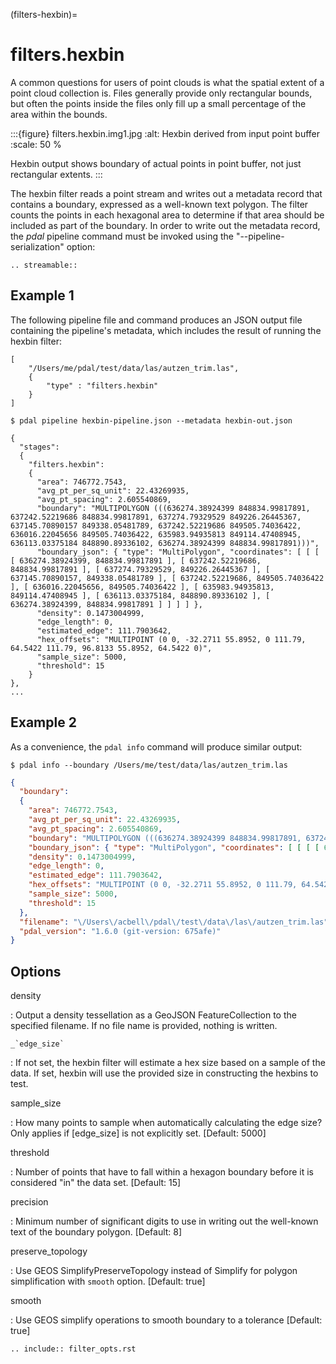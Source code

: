 (filters-hexbin)=

# filters.hexbin

A common questions for users of point clouds is what the spatial extent of a
point cloud collection is. Files generally provide only rectangular bounds, but
often the points inside the files only fill up a small percentage of the area
within the bounds.

:::{figure} filters.hexbin.img1.jpg
:alt: Hexbin derived from input point buffer
:scale: 50 %

Hexbin output shows boundary of actual points in point buffer, not
just rectangular extents.
:::

The hexbin filter reads a point stream and writes out a metadata record that
contains a boundary, expressed as a well-known text polygon. The filter counts
the points in each hexagonal area to determine if that area should be included
as part of the boundary.  In
order to write out the metadata record, the *pdal* pipeline command must be
invoked using the "--pipeline-serialization" option:

```{eval-rst}
.. streamable::
```

## Example 1

The following pipeline file and command produces an JSON output file
containing the pipeline's metadata, which includes the result of running
the hexbin filter:

```
[
    "/Users/me/pdal/test/data/las/autzen_trim.las",
    {
        "type" : "filters.hexbin"
    }
]
```

```
$ pdal pipeline hexbin-pipeline.json --metadata hexbin-out.json
```

```none
{
  "stages":
  {
    "filters.hexbin":
    {
      "area": 746772.7543,
      "avg_pt_per_sq_unit": 22.43269935,
      "avg_pt_spacing": 2.605540869,
      "boundary": "MULTIPOLYGON (((636274.38924399 848834.99817891, 637242.52219686 848834.99817891, 637274.79329529 849226.26445367, 637145.70890157 849338.05481789, 637242.52219686 849505.74036422, 636016.22045656 849505.74036422, 635983.94935813 849114.47408945, 636113.03375184 848890.89336102, 636274.38924399 848834.99817891)))",
      "boundary_json": { "type": "MultiPolygon", "coordinates": [ [ [ [ 636274.38924399, 848834.99817891 ], [ 637242.52219686, 848834.99817891 ], [ 637274.79329529, 849226.26445367 ], [ 637145.70890157, 849338.05481789 ], [ 637242.52219686, 849505.74036422 ], [ 636016.22045656, 849505.74036422 ], [ 635983.94935813, 849114.47408945 ], [ 636113.03375184, 848890.89336102 ], [ 636274.38924399, 848834.99817891 ] ] ] ] },
      "density": 0.1473004999,
      "edge_length": 0,
      "estimated_edge": 111.7903642,
      "hex_offsets": "MULTIPOINT (0 0, -32.2711 55.8952, 0 111.79, 64.5422 111.79, 96.8133 55.8952, 64.5422 0)",
      "sample_size": 5000,
      "threshold": 15
    }
},
...
```

## Example 2

As a convenience, the `pdal info` command will produce similar output:

```
$ pdal info --boundary /Users/me/test/data/las/autzen_trim.las
```

```json
{
  "boundary":
  {
    "area": 746772.7543,
    "avg_pt_per_sq_unit": 22.43269935,
    "avg_pt_spacing": 2.605540869,
    "boundary": "MULTIPOLYGON (((636274.38924399 848834.99817891, 637242.52219686 848834.99817891, 637274.79329529 849226.26445367, 637145.70890157 849338.05481789, 637242.52219686 849505.74036422, 636016.22045656 849505.74036422, 635983.94935813 849114.47408945, 636113.03375184 848890.89336102, 636274.38924399 848834.99817891)))",
    "boundary_json": { "type": "MultiPolygon", "coordinates": [ [ [ [ 636274.38924399, 848834.99817891 ], [ 637242.52219686, 848834.99817891 ], [ 637274.79329529, 849226.26445367 ], [ 637145.70890157, 849338.05481789 ], [ 637242.52219686, 849505.74036422 ], [ 636016.22045656, 849505.74036422 ], [ 635983.94935813, 849114.47408945 ], [ 636113.03375184, 848890.89336102 ], [ 636274.38924399, 848834.99817891 ] ] ] ] },
    "density": 0.1473004999,
    "edge_length": 0,
    "estimated_edge": 111.7903642,
    "hex_offsets": "MULTIPOINT (0 0, -32.2711 55.8952, 0 111.79, 64.5422 111.79, 96.8133 55.8952, 64.5422 0)",
    "sample_size": 5000,
    "threshold": 15
  },
  "filename": "\/Users\/acbell\/pdal\/test\/data\/las\/autzen_trim.las",
  "pdal_version": "1.6.0 (git-version: 675afe)"
}
```

## Options

density

: Output a density tessellation as a GeoJSON FeatureCollection to
  the specified filename. If no file name is provided, nothing
  is written.

`` _`edge_size` ``

: If not set, the hexbin filter will estimate a hex size based on a sample of
  the data. If set, hexbin will use the provided size in constructing the
  hexbins to test.

sample_size

: How many points to sample when automatically calculating the edge
  size? Only applies if [edge_size] is not explicitly set. \[Default: 5000\]

threshold

: Number of points that have to fall within a hexagon boundary before it
  is considered "in" the data set. \[Default: 15\]

precision

: Minimum number of significant digits to use in writing out the
  well-known text of the boundary polygon. \[Default: 8\]

preserve_topology

: Use GEOS SimplifyPreserveTopology instead of Simplify for polygon simplification with  `smooth` option. \[Default: true\]

smooth

: Use GEOS simplify operations to smooth boundary to a tolerance \[Default: true\]

```{eval-rst}
.. include:: filter_opts.rst
```
